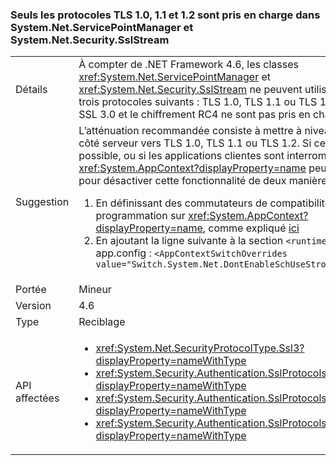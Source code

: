 ### <a name="only-tls-10-11-and-12-protocols-supported-in-systemnetservicepointmanager-and-systemnetsecuritysslstream"></a>Seuls les protocoles TLS 1.0, 1.1 et 1.2 sont pris en charge dans System.Net.ServicePointManager et System.Net.Security.SslStream

|   |   |
|---|---|
|Détails|À compter de .NET Framework 4.6, les classes <xref:System.Net.ServicePointManager> et <xref:System.Net.Security.SslStream> ne peuvent utiliser que l’un des trois protocoles suivants : TLS 1.0, TLS 1.1 ou TLS 1.2. Le protocole SSL 3.0 et le chiffrement RC4 ne sont pas pris en charge.|
|Suggestion|L’atténuation recommandée consiste à mettre à niveau l’application côté serveur vers TLS 1.0, TLS 1.1 ou TLS 1.2. Si ce n'est pas possible, ou si les applications clientes sont interrompues, la classe <xref:System.AppContext?displayProperty=name> peut être utilisée pour désactiver cette fonctionnalité de deux manières :<ol><li>En définissant des commutateurs de compatibilité par programmation sur <xref:System.AppContext?displayProperty=name>, comme expliqué [ici](http://blogs.msdn.com/b/dotnet/archive/2015/04/29/net-announcements-at-build-2015.aspx#dotnet46)</li><li>En ajoutant la ligne suivante à la section <code>&lt;runtime&gt;</code> du fichier app.config : <code>&lt;AppContextSwitchOverrides value=&quot;Switch.System.Net.DontEnableSchUseStrongCrypto=true&quot;/&gt;</code></li></ol>|
|Portée|Mineur|
|Version|4.6|
|Type|Reciblage|
|API affectées|<ul><li><xref:System.Net.SecurityProtocolType.Ssl3?displayProperty=nameWithType></li><li><xref:System.Security.Authentication.SslProtocols.None?displayProperty=nameWithType></li><li><xref:System.Security.Authentication.SslProtocols.Ssl2?displayProperty=nameWithType></li><li><xref:System.Security.Authentication.SslProtocols.Ssl3?displayProperty=nameWithType></li></ul>|

